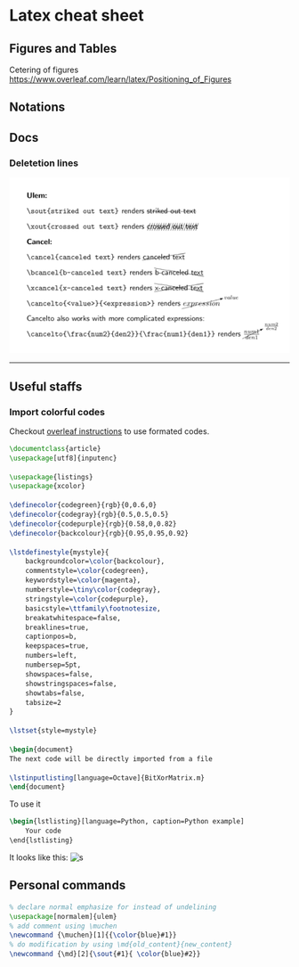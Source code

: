 # Latex cheat sheet

## Figures and Tables
Cetering of figures
https://www.overleaf.com/learn/latex/Positioning_of_Figures

## Notations

## Docs
### Deletetion lines
![s](../figs/latex_delete_line.png)

---
## Useful staffs
### Import colorful codes
Checkout [overleaf instructions](https://www.overleaf.com/learn/latex/code_listing#Code_styles_and_colours) to use formated codes.
```latex
\documentclass{article}
\usepackage[utf8]{inputenc}

\usepackage{listings}
\usepackage{xcolor}

\definecolor{codegreen}{rgb}{0,0.6,0}
\definecolor{codegray}{rgb}{0.5,0.5,0.5}
\definecolor{codepurple}{rgb}{0.58,0,0.82}
\definecolor{backcolour}{rgb}{0.95,0.95,0.92}

\lstdefinestyle{mystyle}{
    backgroundcolor=\color{backcolour},   
    commentstyle=\color{codegreen},
    keywordstyle=\color{magenta},
    numberstyle=\tiny\color{codegray},
    stringstyle=\color{codepurple},
    basicstyle=\ttfamily\footnotesize,
    breakatwhitespace=false,         
    breaklines=true,                 
    captionpos=b,                    
    keepspaces=true,                 
    numbers=left,                    
    numbersep=5pt,                  
    showspaces=false,                
    showstringspaces=false,
    showtabs=false,                  
    tabsize=2
}

\lstset{style=mystyle}

\begin{document}
The next code will be directly imported from a file

\lstinputlisting[language=Octave]{BitXorMatrix.m}
\end{document}
```

To use it
```latex
\begin{lstlisting}[language=Python, caption=Python example]
    Your code
\end{lstlisting}
```
It looks like this:
![s](https://sharelatex-wiki-cdn-671420.c.cdn77.org/learn-scripts/images/6/68/CodeListingEx5.png)


## Personal commands
```latex
% declare normal emphasize for instead of undelining
\usepackage[normalem]{ulem}
% add comment using \muchen
\newcommand {\muchen}[1]{{\color{blue}#1}}
% do modification by using \md{old_content}{new_content}
\newcommand {\md}[2]{\sout{#1}{ \color{blue}#2}}
```